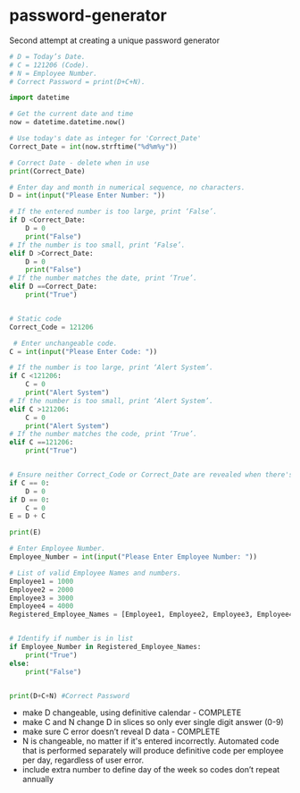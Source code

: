 # password-generator
Second attempt at creating a unique password generator

```python
# D = Today’s Date.
# C = 121206 (Code).
# N = Employee Number.
# Correct Password = print(D+C+N).
```

```python
import datetime

# Get the current date and time
now = datetime.datetime.now()

# Use today's date as integer for 'Correct_Date'
Correct_Date = int(now.strftime("%d%m%y"))

# Correct Date - delete when in use
print(Correct_Date)

# Enter day and month in numerical sequence, no characters.
D = int(input("Please Enter Number: ")) 

# If the entered number is too large, print ‘False’. 
if D <Correct_Date:
    D = 0
    print("False")
# If the number is too small, print ‘False’.
elif D >Correct_Date:
    D = 0
    print("False") 
# If the number matches the date, print ‘True’.
elif D ==Correct_Date:
    print("True") 


# Static code
Correct_Code = 121206

 # Enter unchangeable code.
C = int(input("Please Enter Code: "))

# If the number is too large, print ‘Alert System’.
if C <121206:
    C = 0
    print("Alert System")
# If the number is too small, print ‘Alert System’. 
elif C >121206:
    C = 0
    print("Alert System")
# If the number matches the code, print ‘True’. 
elif C ==121206:
    print("True") 


# Ensure neither Correct_Code or Correct_Date are revealed when there's an error.
if C == 0:
    D = 0
if D == 0:
    C = 0
E = D + C

print(E)

# Enter Employee Number. 
Employee_Number = int(input("Please Enter Employee Number: "))

# List of valid Employee Names and numbers.
Employee1 = 1000
Employee2 = 2000
Employee3 = 3000
Employee4 = 4000
Registered_Employee_Names = [Employee1, Employee2, Employee3, Employee4]


# Identify if number is in list
if Employee_Number in Registered_Employee_Names:
    print("True")
else:
    print("False")


print(D+C+N) #Correct Password
```


- make D changeable, using definitive calendar - COMPLETE
- make C and N change D in slices so only ever single digit answer (0-9)
- make sure C error doesn’t reveal D data - COMPLETE
- N is changeable, no matter if it's entered incorrectly. Automated code that is performed separately will produce definitive code per employee per day, regardless of user error.
- include extra number to define day of the week so codes don’t repeat annually
